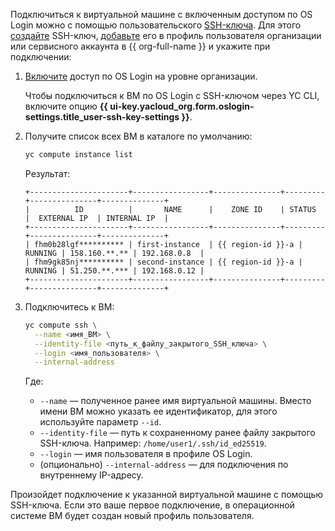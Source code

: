 Подключиться к виртуальной машине с включенным доступом по OS Login можно с помощью пользовательского [SSH-ключа](../../glossary/ssh-keygen.md). Для этого [создайте](../../compute/operations/vm-connect/ssh.md#creating-ssh-keys) SSH-ключ, [добавьте](../../organization/operations/add-ssh.md) его в профиль пользователя организации или сервисного аккаунта в {{ org-full-name }} и укажите при подключении:

1. [Включите](../../organization/operations/os-login-access.md) доступ по OS Login на уровне организации.

    Чтобы подключиться к ВМ по OS Login с SSH-ключом через YC CLI, включите опцию **{{ ui-key.yacloud_org.form.oslogin-settings.title_user-ssh-key-settings }}**.

1. Получите список всех ВМ в каталоге по умолчанию:

    ```bash
    yc compute instance list
    ```

    Результат:

    ```text
    +----------------------+-----------------+---------------+---------+---------------+--------------+
    |          ID          |       NAME      |    ZONE ID    | STATUS  |  EXTERNAL IP  | INTERNAL IP  |
    +----------------------+-----------------+---------------+---------+---------------+--------------+
    | fhm0b28lgf********** | first-instance  | {{ region-id }}-a | RUNNING | 158.160.**.** | 192.168.0.8  |
    | fhm9gk85nj********** | second-instance | {{ region-id }}-a | RUNNING | 51.250.**.*** | 192.168.0.12 |
    +----------------------+-----------------+---------------+---------+---------------+--------------+
    ```

1. Подключитесь к ВМ:

    ```bash
    yc compute ssh \
      --name <имя_ВМ> \
      --identity-file <путь_к_файлу_закрытого_SSH_ключа> \
      --login <имя_пользователя> \
      --internal-address
    ```

    Где:

    * `--name` — полученное ранее имя виртуальной машины. Вместо имени ВМ можно указать ее идентификатор, для этого используйте параметр `--id`.
    * `--identity-file` — путь к сохраненному ранее файлу закрытого SSH-ключа. Например: `/home/user1/.ssh/id_ed25519`. 
    * `--login` — имя пользователя в профиле OS Login.
    * (опционально) `--internal-address` — для подключения по внутреннему IP-адресу.

Произойдет подключение к указанной виртуальной машине с помощью SSH-ключа. Если это ваше первое подключение, в операционной системе ВМ будет создан новый профиль пользователя.